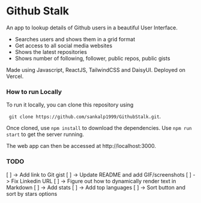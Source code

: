 
# Github Stalk

An app to lookup details of Github users in a beautiful User Interface.

- Searches users and shows them in a grid format 
- Get access to all social media websites
- Shows the latest repositories
- Shows number of following, follower, public repos, public gists

Made using Javascript, ReactJS, TailwindCSS and DaisyUI. Deployed on Vercel. 


### How to run Locally

To run it locally, you can clone this repository using 

``` git clone https://github.com/sankalp1999/GithubStalk.git```. 

Once cloned, use ```npm install``` to download the dependencies. Use ```npm run start``` to get the server running. 

The web app can then be accessed at http://localhost:3000.

### TODO

[  ] -> Add link to Git gist
[  ] -> Update README and add GIF/screenshots
[  ] -> Fix Linkedin URL
[  ] -> Figure out how to dynamically render text in Markdown
[  ] -> Add stats
[  ] -> Add top languages
[  ] -> Sort button and sort by stars options 



